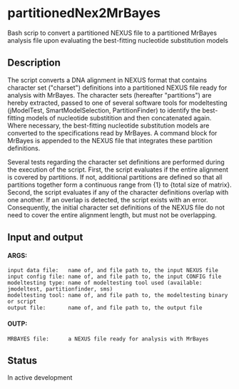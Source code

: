 # partitionedNex2MrBayes

Bash scrip to convert a partitioned NEXUS file to a partitioned MrBayes analysis file upon evaluating the best-fitting nucleotide substitution models

## Description
The script converts a DNA alignment in NEXUS format that contains character set ("charset") definitions into a partitioned NEXUS file ready for analysis with MrBayes. The character sets (hereafter "partitions") are hereby extracted, passed to one of several software tools for modeltesting (jModelTest, SmartModelSelection, PartitionFinder) to identify the best-fitting models of nucleotide substitition and then concatenated again. Where necessary, the best-fitting nucleotide substitution models are converted to the specifications read by MrBayes. A command block for MrBayes is appended to the NEXUS file that integrates these partition definitions.

Several tests regarding the character set definitions are performed during the execution of the script. First, the script evaluates if the entire alignment is covered by partitions. If not, additional partitions are defined so that all partitions together form a continuous range from {1} to {total size of matrix}. Second, the script evaluates if any of the character definitions overlap with one another. If an overlap is detected, the script exists with an error. Consequently, the initial character set definitions of the NEXUS file do not need to cover the entire alignment length, but must not be overlapping.

## Input and output
#### ARGS:
    input data file:   name of, and file path to, the input NEXUS file
    input config file: name of, and file path to, the input CONFIG file
    modeltesting type: name of modeltesting tool used (available: jmodeltest, partitionfinder, sms)
    modeltesting tool: name of, and file path to, the modeltesting binary or script
    output file:       name of, and file path to, the output file
#### OUTP:
    MRBAYES file:      a NEXUS file ready for analysis with MrBayes

## Status
In active development
